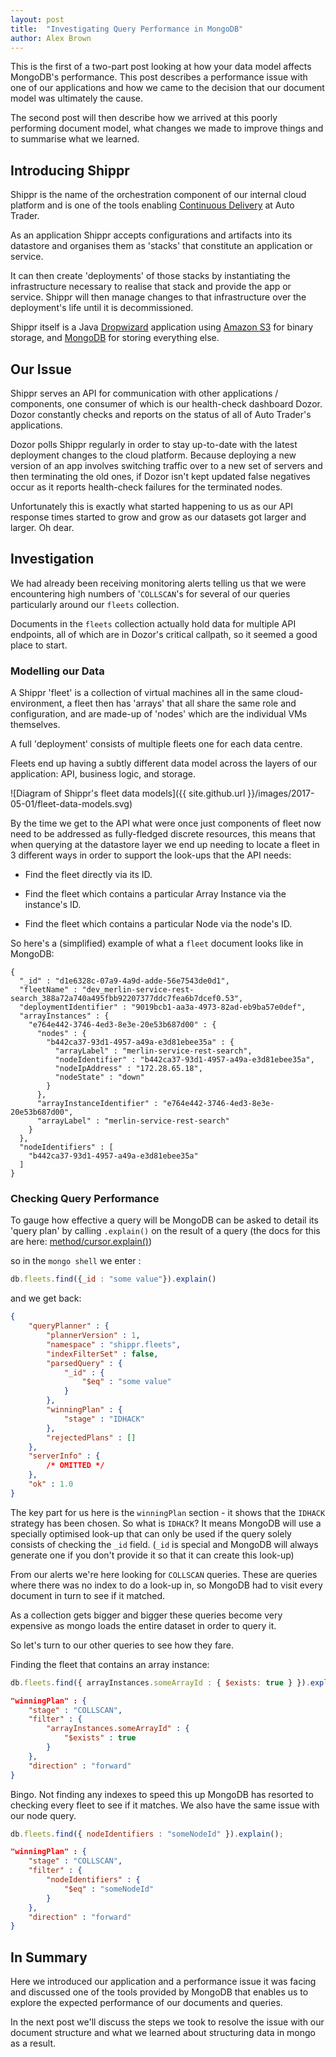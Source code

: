 ```yaml
---
layout: post
title:  "Investigating Query Performance in MongoDB"
author: Alex Brown
---
```


This is the first of a two-part post looking at how your data model
affects MongoDB's performance. This post describes a performance issue
with one of our applications and how we came to the decision that our
document model was ultimately the cause.

The second post will then describe how we arrived at this poorly
performing document model, what changes we made to improve things and
to summarise what we learned.

## Introducing Shippr

Shippr is the name of the orchestration component of our internal
cloud platform and is one of the tools enabling
[Continuous Delivery](https://continuousdelivery.com/) at Auto Trader.

As an application Shippr accepts configurations and artifacts into
its datastore and organises them as 'stacks' that constitute an
application or service.

It can then create 'deployments' of those stacks by instantiating the
infrastructure necessary to realise that stack and provide the app or
service. Shippr will then manage changes to that infrastructure over
the deployment's life until it is decommissioned.

Shippr itself is a Java [Dropwizard](http://www.dropwizard.io)
application using [Amazon S3](https://aws.amazon.com/s3/) for binary
storage, and [MongoDB](https://www.mongodb.com) for storing everything
else.

## Our Issue

Shippr serves an API for communication with other applications /
components, one consumer of which is our health-check dashboard
Dozor. Dozor constantly checks and reports on the status of all of
Auto Trader's applications.

Dozor polls Shippr regularly in order to stay up-to-date with the
latest deployment changes to the cloud platform. Because deploying a
new version of an app involves switching traffic over to a new set of
servers and then terminating the old ones, if Dozor isn't kept updated
false negatives occur as it reports health-check failures for the
terminated nodes.

Unfortunately this is exactly what started happening to us as our API
response times started to grow and grow as our datasets got larger and
larger. Oh dear.


## Investigation

We had already been receiving monitoring alerts telling us that we
were encountering high numbers of '`COLLSCAN`'s for several of our
queries particularly around our `fleets` collection.

Documents in the `fleets` collection actually hold data for multiple
API endpoints, all of which are in Dozor's critical callpath, so it
seemed a good place to start.

### Modelling our Data

A Shippr 'fleet' is a collection of virtual machines all in the same
cloud-environment, a fleet then has 'arrays' that all share the same
role and configuration, and are made-up of 'nodes' which are the
individual VMs themselves.

A full 'deployment' consists of multiple fleets one for each data
centre.

Fleets end up having a subtly different data model across the layers
of our application: API, business logic, and storage.

![Diagram of Shippr's fleet data models]({{ site.github.url }}/images/2017-05-01/fleet-data-models.svg)  

By the time we get to the API what were once just components of fleet
now need to be addressed as fully-fledged discrete resources, this
means that when querying at the datastore layer we end up needing to
locate a fleet in 3 different ways in order to support the look-ups
that the API needs:

 * Find the fleet directly via its ID.
 
 * Find the fleet which contains a particular Array Instance via the
   instance's ID.
 
 * Find the fleet which contains a particular Node via the node's ID.

So here's a (simplified) example of what a `fleet` document looks like
in MongoDB:

```
{
  "_id" : "d1e6328c-07a9-4a9d-adde-56e7543de0d1",
  "fleetName" : "dev_merlin-service-rest-search_388a72a740a495fbb92207377ddc7fea6b7dcef0.53",
  "deploymentIdentifier" : "9019bcb1-aa3a-4973-82ad-eb9ba57e0def",
  "arrayInstances" : {
    "e764e442-3746-4ed3-8e3e-20e53b687d00" : {
      "nodes" : {
        "b442ca37-93d1-4957-a49a-e3d81ebee35a" : {
          "arrayLabel" : "merlin-service-rest-search",
          "nodeIdentifier" : "b442ca37-93d1-4957-a49a-e3d81ebee35a",
          "nodeIpAddress" : "172.28.65.18",
          "nodeState" : "down"
        }
      },
      "arrayInstanceIdentifier" : "e764e442-3746-4ed3-8e3e-20e53b687d00",
      "arrayLabel" : "merlin-service-rest-search"
    }
  },
  "nodeIdentifiers" : [
    "b442ca37-93d1-4957-a49a-e3d81ebee35a"
  ]
}
```

### Checking Query Performance
 
To gauge how effective a query will be MongoDB can be asked to detail
its 'query plan' by calling `.explain()` on the result of a query (the
docs for this are here:
[method/cursor.explain()](https://docs.mongodb.com/manual/reference/method/cursor.explain/))  

so in the `mongo shell` we enter :

```js
db.fleets.find({_id : "some value"}).explain()
```

and we get back:

```json
{
    "queryPlanner" : {
        "plannerVersion" : 1,
        "namespace" : "shippr.fleets",
        "indexFilterSet" : false,
        "parsedQuery" : {
            "_id" : {
                "$eq" : "some value"
            }
        },
        "winningPlan" : {
            "stage" : "IDHACK"
        },
        "rejectedPlans" : []
    },
    "serverInfo" : {
        /* OMITTED */
    },
    "ok" : 1.0
}
```

The key part for us here is the `winningPlan` section - it shows that
the `IDHACK` strategy has been chosen. So what is `IDHACK`? It means
MongoDB will use a specially optimised look-up that can only be used
if the query solely consists of checking the `_id` field. (`_id` is
special and MongoDB will always generate one if you don't provide it
so that it can create this look-up)

From our alerts we're here looking for `COLLSCAN` queries. These are
queries where there was no index to do a look-up in, so MongoDB had to
visit every document in turn to see if it matched.

As a collection gets bigger and bigger these queries become very
expensive as mongo loads the entire dataset in order to query it.

So let's turn to our other queries to see how they fare.

Finding the fleet that contains an array instance:

```js
db.fleets.find({ arrayInstances.someArrayId : { $exists: true } }).explain();
```

```json
"winningPlan" : {
    "stage" : "COLLSCAN",
    "filter" : {
        "arrayInstances.someArrayId" : {
            "$exists" : true
        }
    },
    "direction" : "forward"
}
```

Bingo. Not finding any indexes to speed this up MongoDB has resorted
to checking every fleet to see if it matches. We also have the same
issue with our node query.

```js
db.fleets.find({ nodeIdentifiers : "someNodeId" }).explain();
```

```json
"winningPlan" : {
    "stage" : "COLLSCAN",
    "filter" : {
        "nodeIdentifiers" : {
            "$eq" : "someNodeId"
        }
    },
    "direction" : "forward"
}
```

## In Summary

Here we introduced our application and a performance issue it was
facing and discussed one of the tools provided by MongoDB that enables
us to explore the expected performance of our documents and queries.

In the next post we'll discuss the steps we took to resolve the issue
with our document structure and what we learned about structuring data
in mongo as a result.
